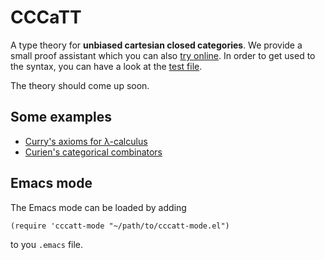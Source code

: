 # CCCaTT

A type theory for **unbiased cartesian closed categories**. We provide a small proof assistant which you can also [try online](https://smimram.github.io/cccatt/). In order to get used to the syntax, you can have a look at the [test file](test/test.cccatt).

The theory should come up soon.

## Some examples

- [Curry's axioms for λ-calculus](tests/curry.cccatt)
- [Curien's categorical combinators](tests/catcomb.cccatt)

## Emacs mode

The Emacs mode can be loaded by adding

```
(require 'cccatt-mode "~/path/to/cccatt-mode.el")
```

to you `.emacs` file.
